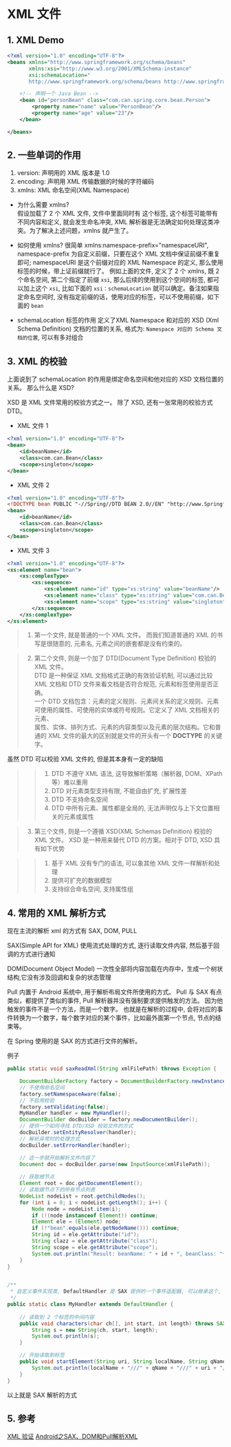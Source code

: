 
# XML 文件

## 1. XML Demo
```xml
<?xml version="1.0" encoding="UTF-8"?>
<beans xmlns="http://www.springframework.org/schema/beans"
	   xmlns:xsi="http://www.w3.org/2001/XMLSchema-instance"
	   xsi:schemaLocation="
	   http://www.springframework.org/schema/beans http://www.springframework.org/schema/beans/spring-beans-4.0.xsd">

	<!-- 声明一个 Java Bean	-->
	<bean id="personBean" class="com.can.spring.core.bean.Person">
		<property name="name" value="PersonBean"/>
		<property name="age" value="23"/>
	</bean>

</beans>
```

## 2. 一些单词的作用

1. version: 声明用的 XML 版本是 1.0
2. encoding: 声明用 XML 传输数据的时候的字符编码
3. xmlns: XML 命名空间(XML Namespace)

* 为什么需要 xmlns?  
假设加载了 2 个 XML 文件, 文件中里面同时有 <file> 这个标签, 这个标签可能带有不同内容和定义, 就会发生命名冲突, XML 解析器是无法确定如何处理这类冲突。为了解决上述问题，xmlns 就产生了。

* 如何使用 xmlns?
很简单 xmlns:namespace-prefix="namespaceURI", namespace-prefix 为自定义前缀，只要在这个 XML 文档中保证前缀不重复即可; namespaceURI 是这个前缀对应的 XML Namespace 的定义, 那么使用标签的时候，带上证前缀就行了。 例如上面的文件, 定义了 2 个 xmlns, 既 2 个命名空间, 第二个指定了前缀 `xsi`, 那么后续的使用到这个空间的标签, 都可以加上这个 `xsi`, 比如下面的 `xsi：schemaLocation` 就可以确定。备注如果指定命名空间时, 没有指定前缀的话，使用对应的标签，可以不使用前缀，如下面的 `bean`

* schemaLocation 标签的作用
定义了XML Namespace 和对应的 XSD (Xml Schema Definition) 文档的位置的关系, 格式为: `Namespace 对应的 Schema 文档的位置`, 可以有多对组合

## 3. XML 的校验

上面说到了 schemaLocation 的作用是绑定命名空间和他对应的 XSD 文档位置的关系。 那么什么是 XSD?

XSD 是 XML 文件常用的校验方式之一。 除了 XSD, 还有一张常用的校验方式 DTD。

* XML 文件 1
```xml
<?xml version="1.0" encoding="UTF-8"?>
<bean>
    <id>beanName</id>
    <class>com.can.Bean</class>
    <scope>singleton</scope>
</bean>
```

* XML 文件 2
```xml
<?xml version="1.0" encoding="UTF-8"?>
<!DOCTYPE bean PUBLIC "-//Spring//DTD BEAN 2.0//EN" "http://www.Springframework.org/dtd/Spring-beans-2.O.dtd">
<bean>
    <id>beanName</id>
    <class>com.can.Bean</class>
    <scope>singleton</scope>
</bean>
```

* XML 文件 3
```xml
<?xml version="1.0" encoding="UTF-8"?>
<xs:element name="bean">
    <xs:complexType>
        <xs:sequence>
            <xs:element name="id" type="xs:string" value="beanName"/>
            <xs:element name="class" type="xs:string" value="com.can.Bean"/>
            <xs:element name="scope" type="xs:string" value="singleton"/>
        </xs:sequence>
    </xs:complexType>
</xs:element>
```

>1. 第一个文件, 就是普通的一个 XML 文件。 而我们知道普通的 XML 的书写是很随意的, 元素名, 元素之间的嵌套都是没有约束的。

>2. 第二个文件, 则是一个加了 DTD(Document Type Definition) 校验的 XML 文件。  
DTD 是一种保证 XML 文档格式正确的有效验证机制, 可以通过比较 XML 文档和 DTD 文件来看文档是否符合规范, 元素和标签使用是否正确。  
一个 DTD 文档包含：元素的定义规则、元素间关系的定义规则、元素可使用的属性、可使用的实体或符号规则。它定义了 XML 文档相关的元素、  
属性、实体、排列方式、元素的内容类型以及元素的层次结构。它和普通的 XML 文件的最大的区别就是文件的开头有一个 **DOCTYPE** 的关键字。

虽然 DTD 可以校验 XML 文件的, 但是其本身有一定的缺陷
>>1. DTD 不遵守 XML 语法, 这导致解析策略（解析器, DOM、XPath等）难以重用
>>2. DTD 对元素类型支持有限, 不能自由扩充, 扩展性差
>>3. DTD 不支持命名空间
>>4. DTD 中所有元素、属性都是全局的, 无法声明仅与上下文位置相关的元素或属性

>3. 第三个文件, 则是一个遵循 XSD(XML Schemas Definition) 校验的 XML 文件。 XSD 是一种用来替代 DTD 的方案。相对于 DTD, XSD 具有如下优势

>>1. 基于 XML 没有专门的语法, 可以象其他 XML 文件一样解析和处理
>>2. 提供可扩充的数据模型
>>3. 支持综合命名空间, 支持属性组


## 4. 常用的 XML 解析方式

现在主流的解析 xml 的方式有 SAX, DOM, PULL

SAX(Simple API for XML) 使用流式处理的方式, 逐行读取文件内容, 然后基于回调的方式进行通知  

DOM(Document Object Model) 一次性全部将内容加载在内存中，生成一个树状结构,它没有涉及回调和复杂的状态管理

Pull 内置于 Android 系统中, 用于解析布局文件所使用的方式。 Pull 与 SAX 有点类似，都提供了类似的事件, Pull 解析器并没有强制要求提供触发的方法。 
因为他触发的事件不是一个方法，而是一个数字。 也就是在解析的过程中, 会将对应的事件转换为一个数字，每个数字对应的某个事件，比如最外面第一个节点, 节点的结束等。


在 Spring 使用的是 SAX 的方式进行文件的解析。

例子
```java
public static void saxReadXml(String xmlFilePath) throws Exception {

	DocumentBuilderFactory factory = DocumentBuilderFactory.newInstance();
    // 不使用命名空间
    factory.setNamespaceAware(false);
    // 不启用校验
    factory.setValidating(false);
    MyHandler handler = new MyHandler();
    DocumentBuilder docBuilder = factory.newDocumentBuilder();
    // 提供一个如何寻找 DTD/XSD 校验文件的方式
    docBuilder.setEntityResolver(handler);
    // 解析异常时的处理方式
    docBuilder.setErrorHandler(handler);

	// 这一步就开始解析文件内容了
    Document doc = docBuilder.parse(new InputSource(xmlFilePath));
    
    // 获取根节点
    Element root = doc.getDocumentElement();
    // 读取跟节点下的所有节点列表
    NodeList nodeList = root.getChildNodes();
    for (int i = 0; i < nodeList.getLength(); i++) {
        Node node = nodeList.item(i);
        if (!(node instanceof Element)) continue;
        Element ele = (Element) node;
        if (!"bean".equals(ele.getNodeName())) continue;
        String id = ele.getAttribute("id");
        String clazz = ele.getAttribute("class");
        String scope = ele.getAttribute("scope");
        System.out.println("Result: beanName: " + id + ", beanClass: "+ clazz +", scope: " + scope);
    }
}


/**
 * 自定义事件实现类, DefaultHandler 是 SAX 提供的一个事件适配器, 可以继承这个, 实现自己关心的事件
 */
public static class MyHandler extends DefaultHandler {
    
    // 读取到 2 个标签的中间内容
    public void characters(char ch[], int start, int length) throws SAXException {
        String s = new String(ch, start, length);
        System.out.println(s);
    }

    // 开始读取到标签
    public void startElement(String uri, String localName, String qName, Attributes attrs) {
        System.out.println(localName + "///" + qName + "///" + uri + "////" + attrs.getValue("id"));
    }
}
``` 
以上就是 SAX 解析的方式


## 5. 参考
[XML 验证](https://www.runoob.com/xml/xml-dtd.html)
[Android之SAX、DOM和Pull解析XML](https://blog.csdn.net/qq_16628781/article/details/70147230)


